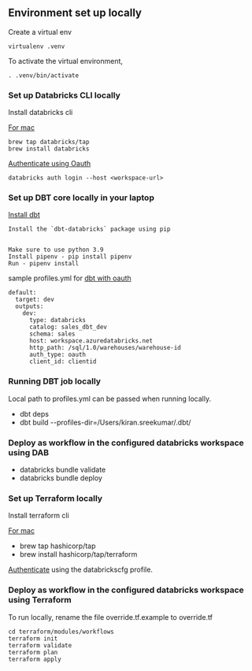 ## Environment set up locally 

Create a virtual env
```
virtualenv .venv
```

To activate the virtual environment,
```
. .venv/bin/activate

```

### Set up Databricks CLI locally

Install databricks cli

 
[For mac](https://docs.databricks.com/en/dev-tools/cli/install.html)
```
brew tap databricks/tap
brew install databricks
```
[Authenticate using Oauth](https://docs.databricks.com/en/dev-tools/cli/authentication.html#oauth-user-to-machine-u2m-authentication)
```
databricks auth login --host <workspace-url>
```


### Set up DBT core locally in your laptop


[Install dbt](https://learn.microsoft.com/en-us/azure/databricks/partners/prep/dbt)
```
Install the `dbt-databricks` package using pip


Make sure to use python 3.9
Install pipenv - pip install pipenv
Run - pipenv install

```

sample profiles.yml for [dbt with oauth](https://community.databricks.com/t5/technical-blog/using-dbt-core-with-oauth-on-azure-databricks/ba-p/46605)


```
default:
  target: dev
  outputs:
    dev:
      type: databricks
      catalog: sales_dbt_dev
      schema: sales
      host: workspace.azuredatabricks.net
      http_path: /sql/1.0/warehouses/warehouse-id
      auth_type: oauth
      client_id: clientid

```     

### Running DBT job locally


Local path to profiles.yml can be passed when running locally.

- dbt deps
- dbt build  --profiles-dir=/Users/kiran.sreekumar/.dbt/



### Deploy as workflow in the configured databricks workspace using DAB

- databricks bundle validate
- databricks bundle deploy





### Set up Terraform locally


Install terraform cli

[For mac](https://developer.hashicorp.com/terraform/tutorials/aws-get-started/install-cli)

- brew tap hashicorp/tap
- brew install hashicorp/tap/terraform

[Authenticate](https://registry.terraform.io/providers/databrickslabs/databricks/latest/docs#authentication) using the databrickscfg profile.


### Deploy as workflow in the configured databricks workspace using Terraform


To run locally, rename the file override.tf.example to override.tf


```     
cd terraform/modules/workflows
terraform init
terraform validate
terraform plan
terraform apply
```     